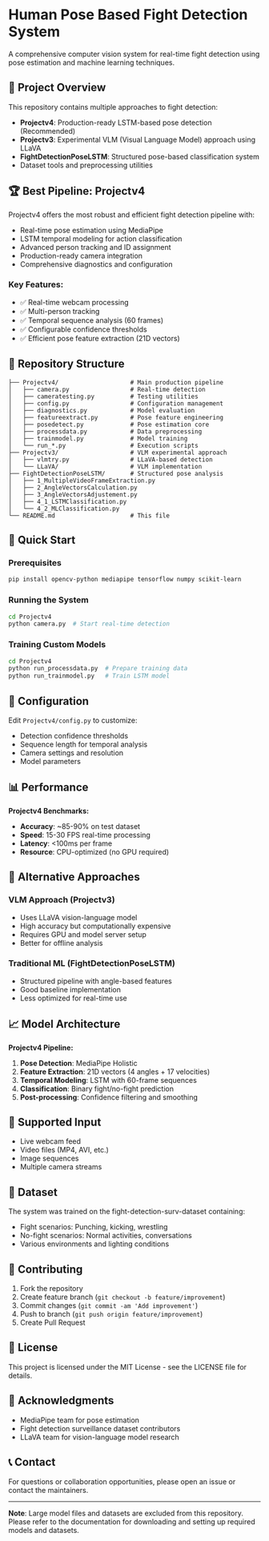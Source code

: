 # Human Pose Based Fight Detection System

A comprehensive computer vision system for real-time fight detection using pose estimation and machine learning techniques.

## 🎯 Project Overview

This repository contains multiple approaches to fight detection:
- **Projectv4**: Production-ready LSTM-based pose detection (Recommended)
- **Projectv3**: Experimental VLM (Visual Language Model) approach using LLaVA
- **FightDetectionPoseLSTM**: Structured pose-based classification system
- Dataset tools and preprocessing utilities

## 🏆 Best Pipeline: Projectv4

Projectv4 offers the most robust and efficient fight detection pipeline with:
- Real-time pose estimation using MediaPipe
- LSTM temporal modeling for action classification
- Advanced person tracking and ID assignment
- Production-ready camera integration
- Comprehensive diagnostics and configuration

### Key Features:
- ✅ Real-time webcam processing
- ✅ Multi-person tracking
- ✅ Temporal sequence analysis (60 frames)
- ✅ Configurable confidence thresholds
- ✅ Efficient pose feature extraction (21D vectors)

## 📁 Repository Structure

```
├── Projectv4/                    # Main production pipeline
│   ├── camera.py                 # Real-time detection
│   ├── cameratesting.py          # Testing utilities
│   ├── config.py                 # Configuration management
│   ├── diagnostics.py            # Model evaluation
│   ├── featureextract.py         # Pose feature engineering
│   ├── posedetect.py             # Pose estimation core
│   ├── processdata.py            # Data preprocessing
│   ├── trainmodel.py             # Model training
│   └── run_*.py                  # Execution scripts
├── Projectv3/                    # VLM experimental approach
│   ├── vlmtry.py                 # LLaVA-based detection
│   └── LLaVA/                    # VLM implementation
├── FightDetectionPoseLSTM/       # Structured pose analysis
│   ├── 1_MultipleVideoFrameExtraction.py
│   ├── 2_AngleVectorsCalculation.py
│   ├── 3_AngleVectorsAdjustement.py
│   ├── 4_1_LSTMClassification.py
│   └── 4_2_MLClassification.py
└── README.md                     # This file
```

## 🚀 Quick Start

### Prerequisites
```bash
pip install opencv-python mediapipe tensorflow numpy scikit-learn
```

### Running the System
```bash
cd Projectv4
python camera.py  # Start real-time detection
```

### Training Custom Models
```bash
cd Projectv4
python run_processdata.py  # Prepare training data
python run_trainmodel.py   # Train LSTM model
```

## 🔧 Configuration

Edit `Projectv4/config.py` to customize:
- Detection confidence thresholds
- Sequence length for temporal analysis
- Camera settings and resolution
- Model parameters

## 📊 Performance

**Projectv4 Benchmarks:**
- **Accuracy**: ~85-90% on test dataset
- **Speed**: 15-30 FPS real-time processing
- **Latency**: <100ms per frame
- **Resource**: CPU-optimized (no GPU required)

## 🔬 Alternative Approaches

### VLM Approach (Projectv3)
- Uses LLaVA vision-language model
- High accuracy but computationally expensive
- Requires GPU and model server setup
- Better for offline analysis

### Traditional ML (FightDetectionPoseLSTM)
- Structured pipeline with angle-based features
- Good baseline implementation
- Less optimized for real-time use

## 📈 Model Architecture

**Projectv4 Pipeline:**
1. **Pose Detection**: MediaPipe Holistic
2. **Feature Extraction**: 21D vectors (4 angles + 17 velocities)
3. **Temporal Modeling**: LSTM with 60-frame sequences
4. **Classification**: Binary fight/no-fight prediction
5. **Post-processing**: Confidence filtering and smoothing

## 🎥 Supported Input

- Live webcam feed
- Video files (MP4, AVI, etc.)
- Image sequences
- Multiple camera streams

## 📝 Dataset

The system was trained on the fight-detection-surv-dataset containing:
- Fight scenarios: Punching, kicking, wrestling
- No-fight scenarios: Normal activities, conversations
- Various environments and lighting conditions

## 🤝 Contributing

1. Fork the repository
2. Create feature branch (`git checkout -b feature/improvement`)
3. Commit changes (`git commit -am 'Add improvement'`)
4. Push to branch (`git push origin feature/improvement`)
5. Create Pull Request

## 📄 License

This project is licensed under the MIT License - see the LICENSE file for details.

## 🙏 Acknowledgments

- MediaPipe team for pose estimation
- Fight detection surveillance dataset contributors
- LLaVA team for vision-language model research

## 📞 Contact

For questions or collaboration opportunities, please open an issue or contact the maintainers.

---

**Note**: Large model files and datasets are excluded from this repository. Please refer to the documentation for downloading and setting up required models and datasets.
